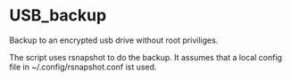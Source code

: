 # USB_backup
Backup to an encrypted usb drive without root priviliges.

The script uses rsnapshot to do the backup. It assumes that a local config file in ~/.config/rsnapshot.conf ist used.
